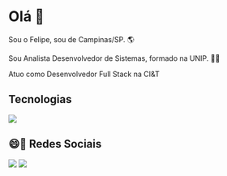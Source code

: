 
<h1> Olá 👋 </h1>

<p>  Sou o Felipe, sou de Campinas/SP. 🌎 </p>
<p>  Sou Analista Desenvolvedor de Sistemas, formado na UNIP. 👨‍🎓  </p>
<p>  Atuo como Desenvolvedor Full Stack na CI&T </p>

<h2> Tecnologias </h2>
 <link rel="stylesheet" href="https://cdn.jsdelivr.net/gh/devicons/devicon@v2.15.1/devicon.min.css"> 
 
 <i class="devicon-html5-plain colored"></i> 
 <i class="devicon-css3-plain colored"></i>
 <i class="devicon-javascript-plain colored"></i>
 <i class="devicon-typescript-plain colored"></i>
 <i class="devicon-react-original colored"></i>
 <i class="devicon-jest-plain colored"></i>
 
 <i class="devicon-java-plain-wordmark colored"></i>
 <i class="devicon-spring-plain-wordmark colored"></i>
 
 <i class="devicon-mysql-plain-wordmark colored"></i>
 <i class="devicon-redis-plain-wordmark colored"></i>
 
 <i class="devicon-git-plain colored"></i>
 <i class="devicon-github-original colored"></i>
 <i class="devicon-gitlab-plain colored"></i>
 <i class="devicon-bitbucket-original colored"></i>
 <i class="devicon-jira-plain-wordmark colored"></i>
 <i class="devicon-gradle-plain colored"></i>
 <img src="https://cdn.jsdelivr.net/gh/devicons/devicon/icons/npm/npm-original-wordmark.svg" />
 
 <i class="devicon-linux-plain colored"></i>
 </link>

<h2> 😄💬 Redes Sociais </h2>

[<img src="https://img.shields.io/badge/linkedin-%230077B5.svg?&style=for-the-badge&logo=linkedin&logoColor=white" />](https://www.linkedin.com/in/felipesilvapin/) [<img src = "https://img.shields.io/badge/instagram-%23E4405F.svg?&style=for-the-badge&logo=instagram&logoColor=white">](https://www.instagram.com/felipesilvap_/) 


